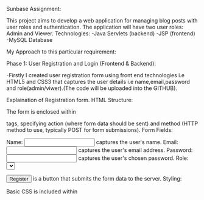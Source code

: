 Sunbase Assignment:

This project aims to develop a web application for managing blog posts with user roles and authentication. The application will have two user roles: Admin and Viewer.
Technologies:
-Java Servlets (backend)
-JSP (frontend)
-MySQL Database

My Approach to this particular requirement:

Phase 1: User Registration and Login (Frontend & Backend):
 
 -Firstly I created user registration form using front end technologies i.e HTML5 and CSS3 that captures the user details i.e name,email,password and role(admin/viwer).(The code will be uploaded into the GITHUB).

Explaination of Registration form.
HTML Structure:

The form is enclosed within <form> tags, specifying action (where form data should be sent) and method (HTTP method to use, typically POST for form submissions).
Form Fields:

Name: <input type="text" id="name" name="name" required> captures the user's name.
Email: <input type="email" id="email" name="email" required> captures the user's email address.
Password: <input type="password" id="password" name="password" required> captures the user's chosen password.
Role: <select id="role" name="role" required> allows the user to select either "Admin" or "Viewer" as their role.
Submit Button:

<input type="submit" value="Register"> is a button that submits the form data to the server.
Styling:

Basic CSS is included within <style> tags to improve the appearance of the form. This includes setting a max-width, adding padding, borders, and box shadows to the form container.
Validation:

The required attribute on input fields ensures that the user must fill out these fields before submitting the form.

Implement user registration logic in a Servlet to validate user data, store it securely in the MySQL database (using hashing for passwords), and assign a role.

-To implement user registration logic in a Servlet that validates user data, securely stores it in a MySQL database (with hashed passwords), and assigns a role. And I followed some steps for this approach:

1.Create Database table:
  
  I created schema called Sunbase in that I created a table called User to store all the data from front end.

2. Create Servlet to handle User Registration:

   I Created a Servlet (UserRegistrationServlet.java) that handles user registration. This   Servlet will receive data from the registration form, validate it, hash the password, and store the user information in the database.

Create a login page with username/email and password fields.

- For this I used HTML5 and CSS3 and created simple login page.

Implement login logic in a Servlet to authenticate users against the database.

-To implement login logic in a Servlet to authenticate users against the database:

Retrieve User Input: Obtain username/email and password from the login form submission.

Database Query: Query the MySQL database to fetch user details based on the provided username/email.

Compare Passwords: Compare the hashed password retrieved from the database with the hashed password provided by the user. If they match, authenticate the user and establish a session; otherwise, deny access.

Upon successful login, establish user sessions using either cookies or sessions for role identification.

-To establish user sessions upon successful login using cookies or sessions for role identification:

Set Session Attributes: In the Servlet handling login, after validating user credentials against the database, set session attributes such as username and role (e.g., "Admin" or "Viewer").

Use HttpSession: Retrieve the HttpSession object from the request and set session attributes using setAttribute() method, e.g., session.setAttribute("username", username) and session.setAttribute("role", userRole).

Access Control: Throughout the application, validate user roles stored in session attributes to control access to different functionalities and pages based on user permissions.


Phase 2: Admin Dashboard (Frontend & Backend):

Develop an Admin dashboard accessible only after successful login with the "Admin" role.

To develop an Admin dashboard accessible only after successful login with the "Admin" role:

Role-Based Access Control: Implement a servlet filter or check within each servlet to verify if the user session contains the "Admin" role attribute.

Redirect Unauthorized Access: If a user attempts to access the Admin dashboard without the "Admin" role, redirect them to a login page or display an access denied message.

Secure Navigation: Ensure that URLs leading to the Admin dashboard are protected and only accessible to users authenticated with the "Admin" role, maintaining security and access control throughout the application.

Design functionalities for the Admin to:
Create new blog posts with title, content, and an option to upload images/videos.
Update existing blog posts (title, content, image/video).
Delete blog posts.

-To design functionalities for the Admin to manage blog posts:

Create Functionality: Develop a form in JSP for Admins to enter blog post details (title, content) and upload images/videos using <input type="file">. Implement a Servlet to handle form submission, store data in the database, and securely store uploaded files.

Update Functionality: Provide an interface to retrieve existing blog posts with options to edit title, content, and replace existing image/video uploads. Implement update logic in a Servlet to modify database records accordingly.

Delete Functionality: Enable Admins to select and delete blog posts via a management interface. Implement a Servlet endpoint to handle delete requests, ensuring proper deletion from both database and file storage (if applicable).


Implement Servlets to handle these functionalities:
Store uploaded images/videos securely in the database (consider using a separate table or library for efficient storage).
Perform data validation and sanitization to prevent security vulnerabilities (e.g., SQL injection).

-To implement Servlets for handling blog post functionalities securely:

File Handling and Storage: Use Apache Commons FileUpload or Servlet 3.0 multipart support to handle file uploads in the Servlet. Store uploaded images/videos securely by saving them to a designated directory on the server and storing file metadata (e.g., file path, content type) in the database.

Data Validation and Sanitization: Validate and sanitize input data (e.g., blog post titles, content) using Java validation APIs (like Bean Validation) and sanitize inputs using methods like PreparedStatement in JDBC to prevent SQL injection attacks. Ensure all user inputs are properly validated and escaped before interacting with the database to mitigate security vulnerabilities.

Phase 3: User Interface for Viewers (Frontend):
-To design a user-friendly interface for viewers to browse blog posts:

Display Blog Posts: Create a JSP page to fetch and display blog posts from the database, showing titles, excerpts, and dates.

Implement Pagination: Implement pagination to limit the number of posts displayed per page, enhancing usability and performance.

Include Search and Sorting: Add functionalities for viewers to search posts by title or date, and provide sorting options to organize posts chronologically or by relevance.

Implement functionalities for viewers to:
Search blog posts by title or date.
Implement pagination and sorting for search results (consider using libraries like Apache Commons DbUtils).
View individual blog posts in detail, opening them in a new tab.

-To implement viewer functionalities:

Search Functionality: Create a form in JSP for users to input search criteria (title or date). Implement a Servlet to query the database based on the search parameters and display results on a dedicated search results page.

Pagination and Sorting: Utilize Apache Commons DbUtils or similar libraries to handle pagination and sorting of search results efficiently in the Servlet. Allow users to navigate through pages of results and sort posts by title or date ascending/descending.

Detailed View: Develop a JSP page to display individual blog posts in detail, accessed via a link on the homepage or search results. Ensure each post opens in a new tab for improved user experience.

Phase 4: Security Enhancements (Backend):

Implement secure password hashing and storage using algorithms like BCrypt.

-To implement secure password hashing and storage using BCrypt:

BCrypt Library: Include a BCrypt library dependency (e.g., org.mindrot:jbcrypt) in your project's build file (e.g., Maven pom.xml).

Hashing Process: In the Servlet handling user registration or password update, use BCrypt to hash user passwords securely. Store the hashed password in the database.

Verification: During login authentication, retrieve the hashed password from the database and verify it using BCrypt's checkpw method to ensure secure authentication without storing plaintext passwords.

Validate user input to prevent SQL injection attacks (use prepared statements).

-To validate user input and prevent SQL injection attacks using prepared statements:

Prepared Statements: Use JDBC's PreparedStatement interface to construct SQL queries with placeholders (?) for dynamic values.

Parameterized Queries: Bind user inputs to these placeholders using methods like setString, setInt, etc., ensuring that inputs are treated as data rather than executable SQL code.

Automatic Escaping: Prepared statements automatically handle escaping special characters, effectively mitigating SQL injection risks by preventing malicious SQL commands from being executed directly.

 
